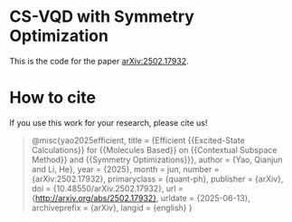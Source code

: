 # CS-VQD with Symmetry Optimization
This is the code for the paper [arXiv:2502.17932](https://arxiv.org/abs/2502.17932).

# How to cite
If you use this work for your research, please cite us!
>@misc{yao2025efficient,
  title = {Efficient {{Excited-State Calculations}} for {{Molecules Based}} on {{Contextual Subspace Method}} and {{Symmetry Optimizations}}},
  author = {Yao, Qianjun and Li, He},
  year = {2025},
  month = jun,
  number = {arXiv:2502.17932},
  primaryclass = {quant-ph},
  publisher = {arXiv},
  doi = {10.48550/arXiv.2502.17932},
  url = {http://arxiv.org/abs/2502.17932},
  urldate = {2025-06-13},
  archiveprefix = {arXiv},
  langid = {english}
}
